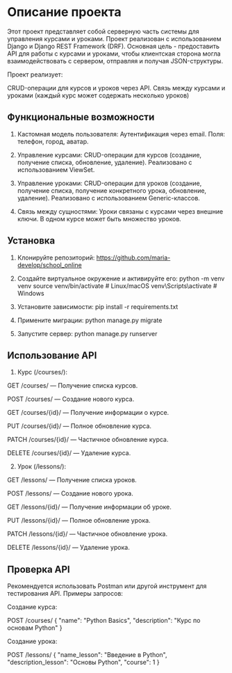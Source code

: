 # Описание проекта

Этот проект представляет собой серверную часть системы для управления курсами и уроками. 
Проект реализован с использованием Django и Django REST Framework (DRF). 
Основная цель - предоставить API для работы с курсами и уроками, 
чтобы клиентская сторона могла взаимодействовать с сервером, 
отправляя и получая JSON-структуры.

Проект реализует:

CRUD-операции для курсов и уроков через API.
Связь между курсами и уроками (каждый курс может содержать несколько уроков)

## Функциональные возможности

1. Кастомная модель пользователя:
Аутентификация через email.
Поля: телефон, город, аватар.

2. Управление курсами:
CRUD-операции для курсов (создание, получение списка, обновление, удаление).
Реализовано с использованием ViewSet.

3. Управление уроками:
CRUD-операции для уроков (создание, получение списка, получение конкретного урока, обновление, удаление).
Реализовано с использованием Generic-классов.

4. Связь между сущностями:
Уроки связаны с курсами через внешние ключи.
В одном курсе может быть множество уроков.

## Установка

1. Клонируйте репозиторий:
https://github.com/maria-develop/school_online

2. Создайте виртуальное окружение и активируйте его:
python -m venv venv
source venv/bin/activate  # Linux/macOS
venv\Scripts\activate  # Windows

3. Установите зависимости:
pip install -r requirements.txt

4. Примените миграции:
python manage.py migrate

5. Запустите сервер:
python manage.py runserver


## Использование API

1. Курс (/courses/):

GET /courses/ — Получение списка курсов.

POST /courses/ — Создание нового курса.

GET /courses/{id}/ — Получение информации о курсе.

PUT /courses/{id}/ — Полное обновление курса.

PATCH /courses/{id}/ — Частичное обновление курса.

DELETE /courses/{id}/ — Удаление курса.

2. Урок (/lessons/):

GET /lessons/ — Получение списка уроков.

POST /lessons/ — Создание нового урока.

GET /lessons/{id}/ — Получение информации об уроке.

PUT /lessons/{id}/ — Полное обновление урока.

PATCH /lessons/{id}/ — Частичное обновление урока.

DELETE /lessons/{id}/ — Удаление урока.


## Проверка API
Рекомендуется использовать Postman или другой инструмент для тестирования API.
Примеры запросов:

Создание курса:

POST /courses/
{
    "name": "Python Basics",
    "description": "Курс по основам Python"
}

Создание урока:

POST /lessons/
{
    "name_lesson": "Введение в Python",
    "description_lesson": "Основы Python",
    "course": 1
}
